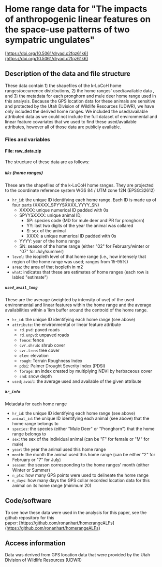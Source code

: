 # Home range data for "The impacts of anthropogenic linear features on the space-use patterns of two sympatric ungulates"

[https://doi.org/10.5061/dryad.c2fqz61k6](https://doi.org/10.5061/dryad.c2fqz61k6)

## Description of the data and file structure

These data contain 1) the shapefiles of the k-LoCoH home ranges/occurrence distributions, 2) the home ranges' used/available data , and 3) the metadata for each pronghorn and mule deer home range used in this analysis. Because the GPS location data for these animals are sensitive and protected by the Utah Division of Wildlife Resources (UDWR), we have only included the derived home ranges. We included the used/available attributed data as we could not include the full dataset of environmental and linear feature covariates that we used to find these used/available attributes, however all of those data are publicly available.

### Files and variables

#### File: raw\_data.zip

The structure of these data are as follows:

##### `HRs` (home ranges)

These are the shapefiles of the k-LoCoH home ranges. They are projected to the coordinate reference system  WGS 84 / UTM zone 12N (EPSG:32612)

* `hr_id`: the unique ID identifying each home range. Each ID is made up of four parts (XXXXX_SPYYSXXXX_YYYY_SN) 
  * XXXXX: unique numerical ID padded with 0s
  * SPYYSXXXX: unique animal ID;
    * SP: species code (MD for mule deer and PR for pronghorn)
    * YY: last two digits of the year the animal was collared
    * S: sex of the animal
    * XXXX: a unique numerical ID padded with 0s
  * YYYY: year of the home range
  * SN: season of the home range (either "02" for February/winter or "07" for July/summer)
* `level`: the isopleth level of that home range (i.e., how intensely that region of the home range was used; ranges from 15-95%)
* `area`: the area of that isopleth in m2
* `what`: indicates that these are estimates of home ranges (each row is labled "estimate")

##### `used_avail_long`

These are the average (weighted by intensity of use) of the used environmental and linear features within the home range and the average availabilities within a 1km buffer around the centroid of the home range.

* `hr_id`: the unique ID identifying each home range (see above)
* `attribute`: the environmental or linear feature attribute
  * `rd.pvd`: paved roads
  * `rd.unpvd`: unpaved roads
  * `fence`: fence
  * `cvr.shrub`: shrub cover
  * `cvr.tree`: tree cover
  * `elev`: elevation
  * `rough`: Terrain Roughness Index
  * `pdsi`: Palmer Drought Severity Index (PDSI)
  * `forage`: an index created by multiplying NDVI by herbaceous cover
  * `snd`: snow depth
* `used`; `avail`: the average used and available of the given attribute 

##### `hr_info`

Metadata for each home range

* `hr_id`: the unique ID identifying each home range (see above)
* `animal_id`: the unique ID identifying each animal (see above) that the home range belongs to
* `species`: the species (either "Mule Deer" or "Pronghorn") that the home range belongs to
* `sex`: the sex of the individual animal (can be "F" for female or "M" for male)
* `year`: the year the animal used this home range
* `month`: the month the animal used this home range (can be either "2" for February or "7" for July)
* `season`: the season corresponding to the home ranges' month (either Winter or Summer)
* `n_pts`: how many GPS points were used to delineate the home range
* `n_days`: how many days the GPS collar recorded location data for this animal on its home range (minimum 20)

## Code/software

To see how these data were used in the analysis for this paper, see the github repository for this paper: [https://github.com/ronanhart/homerangeALFs](https://github.com/ronanhart/homerangeALFs)

## Access information

Data was derived from GPS location data that were provided by the Utah Division of Wildlife Resources (UDWR)
